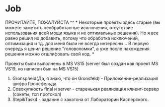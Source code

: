 # Job

ПРОЧИТАЙТЕ, ПОЖАЛУЙСТА ^^
*
Некоторые проекты здесь старые (вы можете заметить необработанные исключения, отсутствие использования всей мощи языка
и не оптимальные решения).
Но я все равно решил их добавить, потому что обработка исключений, оптимизация и тд. для меня были не всегда интересны... 
В первую очередь я ценил решение "головоломки", а уже после нахождения решения можно отшлифовать свой код.
*

Проекты были выполнены в MS VS15 (server был создан как проект MS VS19, но написан был на MS VS15)
1. Gronspheld(Да, я знаю, что он Gronsfeld) - Приложение-реализация шифра Гронсфельда.
2. Совокупность final и server - старенькая реализация клиент-сервер (сокеты, тсп протокол)
3. StepikTask4 - задание с хакатона от Лаборатории Касперского.
